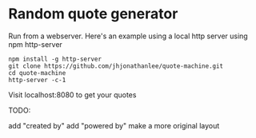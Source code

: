 # Random quote generator

Run from a webserver. Here's an example using a local http server using npm http-server
```
npm install -g http-server
git clone https://github.com/jhjonathanlee/quote-machine.git
cd quote-machine
http-server -c-1
```

Visit localhost:8080 to get your quotes

TODO:

add "created by"
add "powered by"
make a more original layout